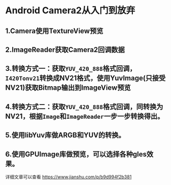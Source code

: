 Android Camera2从入门到放弃
=======

1.Camera使用TextureView预览
-------  

2.ImageReader获取Camera2回调数据
-------  

3.转换方式一：获取`YUV_420_888`格式回调，`I420Tonv21`转换成NV21格式，使用YuvImage(只接受NV21)获取Bitmap输出到ImageView预览
-------  

4.转换方式二：获取`YUV_420_888`格式回调，同转换为NV21，根据`Image`和`ImageReader`一步一步转换得出。
-------  

5.使用libYuv库做ARGB和YUV的转换。
-------  

6.使用GPUImage库做预览，可以选择各种gles效果。
-------  

详细文章可以查看 https://www.jianshu.com/p/b9d994f2b381
